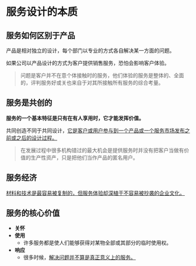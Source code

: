 # 服务设计的本质

## 服务如何区别于产品

产品是相对独立的设计，每个部门以专业的方式各自解决某一方面的问题。

如果公司以产品设计的方式为客户提供销售服务，恐怕会影响客户体验。

> 问题是客户并不在意个体接触时的服务，他们体验的服务是整体的、全面的，评判服务好或关也来自于对其所接触所有服务的综合考量。

## 服务是共创的

**服务的一个基本特征是只有在有人享用时，它才能发挥价值。**

共同创造不同于共同设计，<u>它是客户或用户参与到一个产品或一个服务市场发布之前或之后的设计过程。</u>

> 在发展过程中很多机构错过的最大机会是提供服务时并没有把客户当做有价值的生产性资产，只是把他们当作产品的匿名用户。

## 服务经济

<u>材料和技术是最容易被复制的，但服务体验却深植于不容易被抄袭的企业文化。</u>

## 服务的核心价值

- **关怀**
- **使用**
  - 许多服务都是使人们能够获得对某物全部或其部分的临时使用权。
- **响应**
  - 很多时候，<u>解决问题并不算是真正意义上的服务。</u>